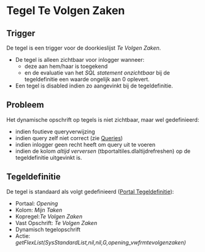 # Tegel Te Volgen Zaken

## Trigger

De tegel is een trigger voor de doorkieslijst _Te Volgen Zaken_.

- De tegel is alleen zichtbaar voor inlogger wanneer:
  - deze aan hem/haar is toegekend
  - en de evaluatie van het _SQL statement onzichtbaar_ bij de tegeldefinitie een waarde ongelijk aan 0 oplevert.
- Een tegel is disabled indien zo aangevinkt bij de tegeldefinitie.

## Probleem

Het dynamische opschrift op tegels is niet zichtbaar, maar wel gedefinieerd:

- indien foutieve queryverwijzing
- indien query zelf niet correct (zie [Queries](../../../instellen_inrichten/queries.md))
- indien inlogger geen recht heeft om query uit te voeren
- indien de kolom _altijd verversen_ (tbportaltiles.dlaltijdrefreshen) op de tegeldefinitie uitgevinkt is.

## Tegeldefinitie

De tegel is standaard als volgt gedefinieerd ([Portal Tegeldefinitie](../../../instellen_inrichten/portaldefinitie/portal_tegel.md)):

- Portaal: _Opening_
- Kolom: _Mijn Taken_
- Kopregel:_Te Volgen Zaken_
- Vast Opschrift: _Te Volgen Zaken_
- Dynamisch tegelopschrift
- Actie: _getFlexList(SysStandardList,nil,nil,G,opening_vwfrmtevolgenzaken)_
